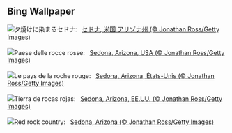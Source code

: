 ## Bing Wallpaper
![](https://www.bing.com/th?id=OHR.SedonaSunset_JA-JP5059075419_UHD.jpg&w=1000)夕焼けに染まるセドナ:&nbsp;&ensp;[セドナ, 米国 アリゾナ州 (© Jonathan Ross/Getty Images)](https://www.bing.com/th?id=OHR.SedonaSunset_JA-JP5059075419_UHD.jpg)
<br><br/>
![](https://www.bing.com/th?id=OHR.SedonaSunset_IT-IT6775743952_UHD.jpg&w=1000)Paese delle rocce rosse:&nbsp;&ensp;[Sedona, Arizona, USA (© Jonathan Ross/Getty Images)](https://www.bing.com/th?id=OHR.SedonaSunset_IT-IT6775743952_UHD.jpg)
<br><br/>
![](https://www.bing.com/th?id=OHR.SedonaSunset_FR-FR0044087630_UHD.jpg&w=1000)Le pays de la roche rouge:&nbsp;&ensp;[Sedona, Arizona, États-Unis (© Jonathan Ross/Getty Images)](https://www.bing.com/th?id=OHR.SedonaSunset_FR-FR0044087630_UHD.jpg)
<br><br/>
![](https://www.bing.com/th?id=OHR.SedonaSunset_ES-ES3283114561_UHD.jpg&w=1000)Tierra de rocas rojas:&nbsp;&ensp;[Sedona, Arizona, EE.UU. (© Jonathan Ross/Getty Images)](https://www.bing.com/th?id=OHR.SedonaSunset_ES-ES3283114561_UHD.jpg)
<br><br/>
![](https://www.bing.com/th?id=OHR.SedonaSunset_EN-GB7297274691_UHD.jpg&w=1000)Red rock country:&nbsp;&ensp;[Sedona, Arizona (© Jonathan Ross/Getty Images)](https://www.bing.com/th?id=OHR.SedonaSunset_EN-GB7297274691_UHD.jpg)
<br><br/>
